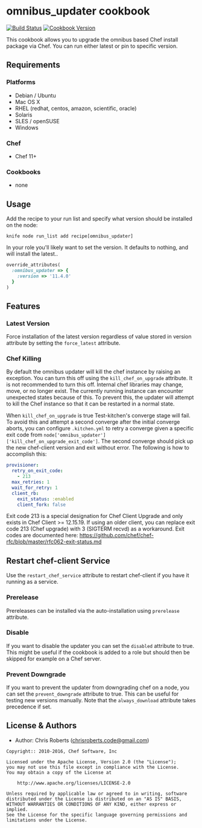 # omnibus_updater cookbook

[![Build Status](https://travis-ci.org/chef-cookbooks/omnibus_updater.svg?branch=master)](http://travis-ci.org/chef-cookbooks/omnibus_updater) [![Cookbook Version](https://img.shields.io/cookbook/v/omnibus_updater.svg)](https://supermarket.chef.io/cookbooks/omnibus_updater)

This cookbook allows you to upgrade the omnibus based Chef install package via Chef. You can run either latest or pin to specific version.

## Requirements

### Platforms

- Debian / Ubuntu
- Mac OS X
- RHEL (redhat, centos, amazon, scientific, oracle)
- Solaris
- SLES / openSUSE
- Windows

### Chef

- Chef 11+

### Cookbooks

- none

## Usage

Add the recipe to your run list and specify what version should be installed on the node:

`knife node run_list add recipe[omnibus_updater]`

In your role you'll likely want to set the version. It defaults to nothing, and will install the latest..

```ruby
override_attributes(
  :omnibus_updater => {
    :version => '11.4.0'
  }
)
```

## Features

### Latest Version

Force installation of the latest version regardless of value stored in version attribute by setting the `force_latest` attribute.

### Chef Killing

By default the omnibus updater will kill the chef instance by raising an exception. You can turn this off using the `kill_chef_on_upgrade` attribute. It is not recommended to turn this off. Internal chef libraries may change, move, or no longer exist. The currently running instance can encounter unexpected states because of this. To prevent this, the updater will attempt to kill the Chef instance so that it can be restarted in a normal state.

When `kill_chef_on_upgrade` is true Test-kitchen's converge stage will fail. To avoid this and attempt a second converge after the initial converge aborts, you can configure `.kitchen.yml` to retry a converge given a specific exit code from `node['omnibus_updater']['kill_chef_on_upgrade_exit_code']`. The second converge should pick up the new chef-client version and exit without error. The following is how to accomplish this:

```yaml
provisioner:
  retry_on_exit_code:
    - 213
  max_retries: 1
  wait_for_retry: 1
  client_rb:
    exit_status: :enabled
    client_fork: false
```

Exit code 213 is a special designation for Chef Client Upgrade and only exists in Chef Client >= 12.15.19\. If using an older client, you can replace exit code 213 (Chef upgrade) with 3 (SIGTERM recvd) as a workaround. Exit codes are documented here: <https://github.com/chef/chef-rfc/blob/master/rfc062-exit-status.md>

## Restart chef-client Service

Use the `restart_chef_service` attribute to restart chef-client if you have it running as a service.

### Prerelease

Prereleases can be installed via the auto-installation using `prerelease` attribute.

### Disable

If you want to disable the updater you can set the `disabled` attribute to true. This might be useful if the cookbook is added to a role but should then be skipped for example on a Chef server.

### Prevent Downgrade

If you want to prevent the updater from downgrading chef on a node, you can set the `prevent_downgrade` attribute to true. This can be useful for testing new versions manually. Note that the `always_download` attribute takes precedence if set.

## License & Authors

- Author: Chris Roberts ([chrisroberts.code@gmail.com](mailto:chrisroberts.code@gmail.com))

```text
Copyright:: 2010-2016, Chef Software, Inc

Licensed under the Apache License, Version 2.0 (the "License");
you may not use this file except in compliance with the License.
You may obtain a copy of the License at

    http://www.apache.org/licenses/LICENSE-2.0

Unless required by applicable law or agreed to in writing, software
distributed under the License is distributed on an "AS IS" BASIS,
WITHOUT WARRANTIES OR CONDITIONS OF ANY KIND, either express or implied.
See the License for the specific language governing permissions and
limitations under the License.
```
